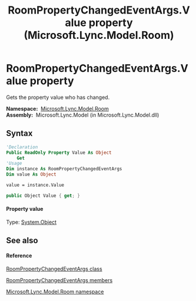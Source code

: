 ﻿---
title: RoomPropertyChangedEventArgs.Value property  (Microsoft.Lync.Model.Room)
TOCTitle: 'Value property '
ms:assetid: P:Microsoft.Lync.Model.Room.RoomPropertyChangedEventArgs.Value_DI_3_UC_OCS14MrefLyncWPF
ms:mtpsurl: https://msdn.microsoft.com/en-us/library/microsoft.lync.model.room.roompropertychangedeventargs.value_di_3_uc_ocs14mreflyncwpf(v=office.15)
ms:contentKeyID: 48599871
ms.date: 07/28/2014
mtps_version: v=office.15
f1_keywords:
- Microsoft.Lync.Model.Room.RoomPropertyChangedEventArgs.Value
dev_langs:
- CSharp
- JScript
- VB
- other
---

# RoomPropertyChangedEventArgs.Value property

Gets the property value who has changed.

**Namespace:**  [Microsoft.Lync.Model.Room](microsoft-lync-model-room-namespace_2.md)  
**Assembly:**  Microsoft.Lync.Model (in Microsoft.Lync.Model.dll)

## Syntax

``` vb
'Declaration
Public ReadOnly Property Value As Object
    Get
'Usage
Dim instance As RoomPropertyChangedEventArgs
Dim value As Object

value = instance.Value
```

``` csharp
public Object Value { get; }
```

#### Property value

Type: [System.Object](http://msdn2.microsoft.com/en-us/library/e5kfa45b)  

## See also

#### Reference

[RoomPropertyChangedEventArgs class](roompropertychangedeventargs-class-microsoft-lync-model-room_2.md)

[RoomPropertyChangedEventArgs members](roompropertychangedeventargs-members-microsoft-lync-model-room_2.md)

[Microsoft.Lync.Model.Room namespace](microsoft-lync-model-room-namespace_2.md)

